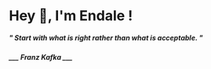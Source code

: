 <h1 title="head"> Hey 👋, I'm Endale !</h1>

**<h5><i>" Start with what is right rather than what is acceptable. "</i></h5>**

*<b>___ Franz Kafka ___</b>*
